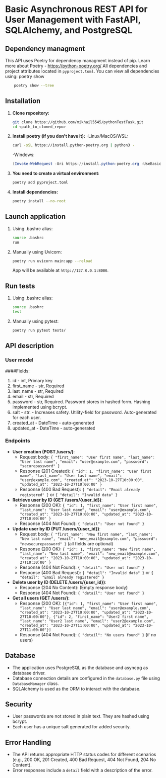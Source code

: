 # Basic Asynchronous REST API for User Management with FastAPI, SQLAlchemy, and PostgreSQL

## Dependency managment
This API uses Poetry for dependency managment instead of pip. Learn more about Poetry - https://python-poetry.org/
All dependencies and project attributes located in `pyproject.toml`.
You can view all dependencies using:
poetry show
```bash
    poetry show --tree
```

## Installation

1.  **Clone repository:**
    ```bash
    git clone https://github.com/mikhail5545/pythonTestTask.git
    cd <path_to_cloned_repo>
    ```

2.  **Install poetry (if you don't have it):**
    -Linux/MacOS/WSL:
    ```bash
    curl -sSL https://install.python-poetry.org | python3 -
    ```
    -Windows:
    ```PowerShell
    (Invoke-WebRequest -Uri https://install.python-poetry.org -UseBasicParsing).Content | py -
    ```
2.  **You need to create a virtual environment:**
    ```bash
    poetry add pyproject.toml
    ```

3.  **Install dependencies:**
    ```bash
    poetry install --no-root
    ```

## Launch application

1.  Using .bashrc alias:
    ```bash
    source .bashrc
    run
    ```

2.  Manually using Uvicorn:
    ```bash
    poetry run uvicorn main:app --reload
    ```
    App will be available at `http://127.0.0.1:8000`.

## Run tests

1.  Using .bashrc alias:
    ```bash
    source .bashrc
    test
    ```

2.  Manually using pytest:
    ```bash
    poetry run pytest tests/
    ```

## API description

### User model

####Fields:
1.  id - int, Primary key
2.  first_name - str, Required
3.  last_name - str, Required
4.  email - str, Required
5.  password - str, Required. Password stores in hashed form. Hashing implemented using bcrypt.
6.  salt - str. - Increases safety. Utility-field for password. Auto-generated for each user.
7.  created_at - DateTime - auto-generated
8.  updated_at - DateTime - auto-generated


### Endpoints

* **User creation (POST /users/)**:
    * Request body: `{ "first_name": "User first name", "last_name": "User last name", "email": "user@example.com", "password": "securepassword" }`
    * Response (201 Created): `{ "id": 1, "first_name": "User first name", "last_name": "User last name", "email": "user@example.com", "created_at": "2023-10-27T10:00:00", "updated_at": "2023-10-27T10:00:00" }`
    * Response (400 Bad Request): `{ "detail": "Email already registered" }` or `{ "detail": "Invalid data" }`
* **Retrieve user by ID (GET /users/{user_id})**:
    * Response (200 OK): `{ "id": 1, "first_name": "User first name", "last_name": "User last name", "email": "user@example.com", "created_at": "2023-10-27T10:00:00", "updated_at": "2023-10-27T10:00:00" }`
    * Response (404 Not Found): `{ "detail": "User not found" }`
* **Update user by ID (PUT /users/{user_id})**:
    * Request body: `{ "first_name": "New first name", "last_name": "New last name", "email": "new_email@example.com", "password": "newsecurepassword" }` (all fields are optional)
    * Response (200 OK): `{ "id": 1, "first_name": "New first name", "last_name": "New last name", "email": "new_email@example.com", "created_at": "2023-10-27T10:00:00", "updated_at": "2023-10-27T10:30:00" }`
    * Response (404 Not Found): `{ "detail": "User not found" }`
    * Response (400 Bad Request): `{ "detail": "Invalid data" }` or `{ "detail": "Email already registered" }`
* **Delete user by ID (DELETE /users/{user_id})**:
    * Response (204 No Content): (Empty response body)
    * Response (404 Not Found): `{ "detail": "User not found" }`
* **Get all users (GET /users/)**:
    * Response (200 OK): `[{"id": 1, "first_name": "User first name", "last_name": "User last name", "email": "user@example.com", "created_at": "2023-10-27T10:00:00", "updated_at": "2023-10-27T10:00:00"}, {"id": 2, "first_name": "User2 first name", "last_name": "User2 last name", "email": "user2@example.com", "created_at": "2023-10-27T11:00:00", "updated_at": "2023-10-27T11:00:00"}]`
    * Response (404 Not Found): `{ "detail": "No users found" }` (if no users)

## Database

*   The application uses PostgreSQL as the database and asyncpg as database driver.
*   Database connection details are configured in the `database.py` file using `DatabaseManager` class.
*   SQLAlchemy is used as the ORM to interact with the database.

## Security

*   User passwords are not stored in plain text. They are hashed using bcrypt.
*   Each user has a unique salt generated for added security.

## Error Handling

*   The API returns appropriate HTTP status codes for different scenarios (e.g., 200 OK, 201 Created, 400 Bad Request, 404 Not Found, 204 No Content).
*   Error responses include a `detail` field with a description of the error.